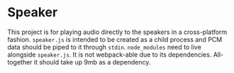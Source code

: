 # Speaker
This project is for playing audio directly to the speakers in a cross-platform fashion. `speaker.js` is intended to be created as a child process and PCM data should be piped to it through `stdin`. `node_modules` need to live alongside `speaker.js`. It is not webpack-able due to its dependencies. All-together it should take up 9mb as a dependency.